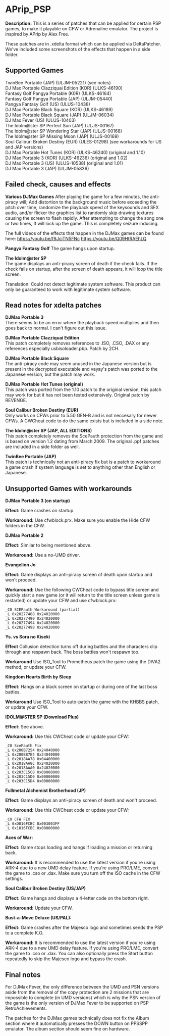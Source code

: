 # APrip_PSP
**Description:** This is a series of patches that can be applied for certain PSP games, to make it playable on CFW or Adrenaline emulator. The project is inspired by APrip by Alex Free.

These patches are in .xdelta format which can be applied via DeltaPatcher. We've included some screenshots of the effects that happen in a side folder.

## Supported Games
TwinBee Portable (JAP) (ULJM-05221) (see notes)  
DJ Max Portable Clazziquai Edition (KOR) (ULKS-46190)  
Fantasy Golf Pangya Portable (K0R) (ULKS-46164)  
Fantasy Golf Pangya Portable (JAP) (ULJM-05440)  
Pangya Fantasy Golf (US) (ULUS-10438)  
DJ Max Portable Black Square (KOR) (ULKS-46189)  
DJ Max Portable Black Square (JAP) (ULJM-06034)  
DJ Max Fever (US) (ULUS-10403)  
The Idolm@ster SP Perfect Sun (JAP) (ULJS-00167)  
The Idolm@ster SP Wondering Star (JAP) (ULJS-00168)  
The Idolm@ster SP Missing Moon (JAP) (ULJS-00169)  
Soul Calibur: Broken Destiny (EUR) (ULES-01298) (see workarounds for US and JAP versions)  
DJ Max Portable Hot Tunes (KOR) (ULKS-46240) (original and 1.10)  
DJ Max Portable 3 (KOR) (ULKS-46236) (original and 1.02)  
DJ Max Portable 3 (US) (ULUS-10538) (original and 1.01)  
DJ Max Portable 3 (JAP) (ULJM-05836)  

## Failed check, causes and effects

**Various DJMax Games**
After playing the game for a few minutes, the anti-piracy will; Add distortion to the background music before exceeding the pitch over time, randomize the playback speed of the keysounds and SFX audio, and/or flicker the graphics list to randomly skip drawing textures causing the screen to flash rapidly. After attempting to change the song one or two times, It will lock up the game. This is completely seizure inducing.

The full videos of the effects that happen in the DJMax games can be found here:
https://youtu.be/f9JciTN5FNc
https://youtu.be/Q09HtRAEhLQ

**Pangya Fantasy Golf**
The game hangs upon startup.

**The Idolm@ster SP**\
The game displays an anti-piracy screen of death if the check fails. If the check fails on startup, after the screen of death appears, it will loop the title screen.

Translation:
Could not detect legitimate system software.
This product can only be guaranteed to work with legitimate system software.

## Read notes for xdelta patches

**DJMax Portable 3**\
There seems to be an error where the playback speed multiplies and then goes back to normal. I can't figure out this issue.

**DJMax Portable Clazziquai Edition**\
This patch completely removes references to .ISO, .CSO, .DAX or any references especially usbisoloader.pbp. Patch by 2CH.

**DJMax Portable Black Square**\
The anti-piracy code may seem unused in the Japanese version but is present in the decrypted executable and vayay's patch was ported to the Japanese version, but the patch may work.

**DJMax Portable Hot Tunes (original)**\
This patch was ported from the 1.10 patch to the original version, this patch may work for but it has not been tested extensively. Original patch by REVENGE.

**Soul Calibur Broken Destiny (EUR)**\
Only works on CFWs prior to 5.50 GEN-B and is not neccesary for newer CFWs. A CWCheat code to do the same exists but is included in a side note.

**The Idolm@ster SP (JAP, ALL EDITIONS)**\
This patch completely removes the ScePauth protection from the game and is based on version 1.2 dating from March 2009. The original .ppf patches are included in a side folder as well.

**TwinBee Portable (JAP)**\
This patch is technically not an anti-piracy fix but is a patch to workaround a game crash if system language is set to anything other than English or Japanese.

## Unsupported Games with workarounds

**DJMax Portable 3 (on startup)**

**Effect:** Game crashes on startup.

**Workaround:**
Use cfwblock.prx. Make sure you enable the Hide CFW folders in the CFW.

**DJMax Portable 2**

**Effect:** Similar to being mentioned above.

**Workaround:**
Use a no-UMD driver.

**Evangelion Jo**

**Effect:** Game displays an anti-piracy screen of death upon startup and won't proceed.

**Workaround:**
Use the following CWCheat code to bypass title screen and quickly start a new game (or it will return to the title screen unless game is restarted) or update your CFW and use cfwblock.prx:



	_C0 SCEPauth Workaround (partial)
	_L 0x20277488 0x24020000
	_L 0x20277490 0x24020000
	_L 0x20277494 0x24020000
	_L 0x20277498 0x24020000

**Ys. vs Sora no Kiseki**

**Effect** 
Collusion detection turns off during battles and the characters clip through and respawn back. The boss battles won't respawn too.

**Workaround**
Use ISO_Tool to Prometheus patch the game using the DIVA2 method, or update your CFW.

**Kingdom Hearts Birth by Sleep**

**Effect:** 
Hangs on a black screen on startup or during one of the last boss battles.

**Workaround**
Use ISO_Tool to auto-patch the game with the KHBBS patch, or update your CFW.

**IDOLM@STER SP (Download Plus)**

**Effect:** See above.

**Workaround:**
Use this CWCheat code or update your CFW:



	_C0 ScePauth Fix
	_L 0x200B7254 0x24040000
	_L 0x200B87E4 0x24040000
	_L 0x2018AA78 0x04400000
	_L 0x2018AA8C 0x24020000
	_L 0x2018AAA0 0x24020000
	_L 0x203C15C8 0x00000000
	_L 0x203C15D0 0x00000000
	_L 0x203C15D4 0x00000000

**Fullmetal Alchemist Brotherhood (JP)**

**Effect:** Game displays an anti-piracy screen of death and won't proceed.

**Workaround:**
Use this CWCheat code or update your CFW:

	_C0 CFW FIX
	_L 0xD016FCBC 0x003003FF
	_L 0x1016FCBC 0x00000000

**Aces of War:**

**Effect:** Game stops loading and hangs if loading a mission or returning back.

**Workaround:**
It is recommended to use the latest version if you're using ARK-4 due to a new UMD delay feature. If you're using PRO/LME, convert the game to .cso or .dax. Make sure you turn off the ISO cache in the CFW settings.

**Soul Calibur Broken Destiny (US/JAP)**

**Effect:** Game hangs and displays a 4-letter code on the bottom right.

**Workaround:**
Update your CFW.

**Bust-a-Move Deluxe (US/PAL):**

**Effect:** Game crashes after the Majesco logo and sometimes sends the PSP to a complete K.O.

**Workaround:**
It is recommended to use the latest version if you're using ARK-4 due to a new UMD delay feature. If you're using PRO/LME, convert the game to .cso or .dax. You can also optionally press the Start button repeatedly to skip the Majesco logo and bypass the crash.

## Final notes
For DJMax Fever, the only difference between the UMD and PSN versions aside from the removal of the copy protection are 2 missions that are impossible to complete (in UMD versions) which is why the PSN version of the game is the only version of DJMax Fever to be supported on PSP RetroAchievements.

The patches for the DJMax games technically does not fix the Album section where it automatically presses the DOWN button on PPSSPP emulator. The album section should seem fine on hardware.
